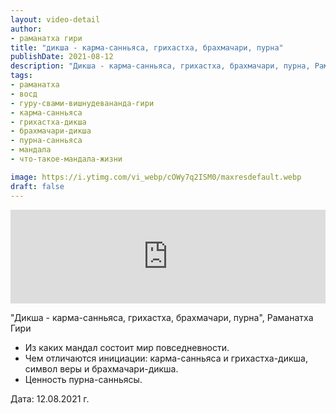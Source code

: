 ```yaml
---
layout: video-detail
author:
- раманатха гири
title: "дикша - карма-санньяса, грихастха, брахмачари, пурна"
publishDate: 2021-08-12
description: "Дикша - карма-санньяса, грихастха, брахмачари, пурна, Раманатха Гири * Из каких мандал состоит мир повседневности. * Чем отличаются инициации  карма-санньяса и грихастха-дикша, символ веры и брахмачари-дикша. * Ценность пурна-санньясы.   Дата "
tags: 
- раманатха
- восд
- гуру-свами-вишнудевананда-гири
- карма-санньяса
- грихастха-дикша
- брахмачари-дикша
- пурна-санньяса
- мандала
- что-такое-мандала-жизни

image: https://i.ytimg.com/vi_webp/cOWy7q2ISM0/maxresdefault.webp
draft: false
---
```


<iframe width="100%" src="https://www.youtube.com/embed/cOWy7q2ISM0" frameborder="0" allowfullscreen=""></iframe> 

 "Дикша - карма-санньяса, грихастха, брахмачари, пурна", Раманатха Гири

* Из каких мандал состоит мир повседневности.
* Чем отличаются инициации: карма-санньяса и грихастха-дикша, символ веры и брахмачари-дикша.
* Ценность пурна-санньясы.

  
 Дата: 12.08.2021 г.

  

 
